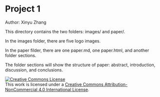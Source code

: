 # Project 1

Author: Xinyu Zhang

This directory contains the two folders: images/ and paper/.  

In the images folder, there are five logo images.  

In the paper filder, there are one paper.md, one paper.html, and another folder sections.  

The folder sections will show the structure of paper: abstract, introduction, discussion, and conclusions.  

<a rel="license" href="http://creativecommons.org/licenses/by-nc/4.0/"><img alt="Creative Commons License" style="border-width:0" src="https://i.creativecommons.org/l/by-nc/4.0/88x31.png" /></a><br />This work is licensed under a <a rel="license" href="http://creativecommons.org/licenses/by-nc/4.0/">Creative Commons Attribution-NonCommercial 4.0 International License</a>. 
